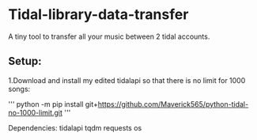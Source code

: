 # Tidal-library-data-transfer
A tiny tool to transfer all your music between 2 tidal accounts.

## Setup:
1.Download and install my edited tidalapi so that there is no limit for 1000 songs:

'''
python -m pip install git+https://github.com/Maverick565/python-tidal-no-1000-limit.git
'''

Dependencies:
tidalapi
tqdm
requests
os
